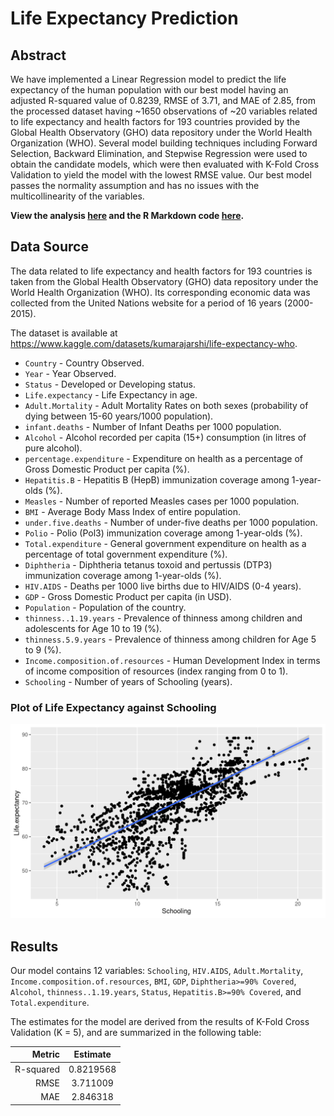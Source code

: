 # Life Expectancy Prediction

## Abstract
We have implemented a Linear Regression model to predict the life expectancy of the human population with our best model having an adjusted R-squared value of 0.8239, RMSE of 3.71, and MAE of 2.85, from the processed dataset having ~1650 observations  of ~20 variables related to life expectancy and health factors for 193 countries provided by the Global Health Observatory (GHO) data repository under the World Health Organization (WHO). Several model building techniques including Forward Selection, Backward Elimination, and Stepwise Regression were used to obtain the candidate models, which were then evaluated with K-Fold Cross Validation to yield the model with the lowest RMSE value. Our best model passes the normality assumption and has no issues with the multicollinearity of the variables.

**View the analysis [here](https://github.com/Vipul97/life-expectancy-prediction/blob/main/life_expectancy_prediction.pdf) and the R Markdown code [here](https://github.com/Vipul97/life-expectancy-prediction/blob/main/life_expectancy_prediction.Rmd).**

## Data Source
The data related to life expectancy and health factors for 193 countries is taken from the Global Health Observatory (GHO) data repository under the World Health Organization (WHO). Its corresponding economic data was collected from the United Nations website for a period of 16 years (2000-2015).

The dataset is available at https://www.kaggle.com/datasets/kumarajarshi/life-expectancy-who.

+ `Country` - Country Observed.
+ `Year` - Year Observed.
+ `Status` - Developed or Developing status.
+ `Life.expectancy` - Life Expectancy in age.
+ `Adult.Mortality` - Adult Mortality Rates on both sexes (probability of dying between 15-60 years/1000 population).
+ `infant.deaths` - Number of Infant Deaths per 1000 population.
+ `Alcohol` - Alcohol recorded per capita (15+) consumption (in litres of pure alcohol).
+ `percentage.expenditure` - Expenditure on health as a percentage of Gross Domestic Product per capita (%).
+ `Hepatitis.B` - Hepatitis B (HepB) immunization coverage among 1-year-olds (%).
+ `Measles` - Number of reported Measles cases per 1000 population.
+ `BMI` - Average Body Mass Index of entire population.
+ `under.five.deaths` - Number of under-five deaths per 1000 population.
+ `Polio` - Polio (Pol3) immunization coverage among 1-year-olds (%).
+ `Total.expenditure` - General government expenditure on health as a percentage of total government expenditure (%).
+ `Diphtheria` - Diphtheria tetanus toxoid and pertussis (DTP3) immunization coverage among 1-year-olds (%).
+ `HIV.AIDS` - Deaths per 1000 live births due to HIV/AIDS (0-4 years).
+ `GDP` - Gross Domestic Product per capita (in USD).
+ `Population` - Population of the country.
+ `thinness..1.19.years` - Prevalence of thinness among children and adolescents for Age 10 to 19 (%).
+ `thinness.5.9.years` - Prevalence of thinness among children for Age 5 to 9 (%).
+ `Income.composition.of.resources` - Human Development Index in terms of income composition of resources (index ranging from 0 to 1).
+ `Schooling` - Number of years of Schooling (years).

### Plot of Life Expectancy against Schooling

![Plot of Life Expectancy against Schooling](life_expectancy_schooling.png)

## Results

Our model contains 12 variables: `Schooling`, `HIV.AIDS`, `Adult.Mortality`, `Income.composition.of.resources`, `BMI`, `GDP`, `Diphtheria>=90% Covered`, `Alcohol`, `thinness..1.19.years`, `Status`, `Hepatitis.B>=90% Covered`, and `Total.expenditure`.

The estimates for the model are derived from the results of K-Fold Cross Validation (K = 5), and are summarized in the following table:

|  Metric   | Estimate  |
|----------:|:---------:|
| R-squared | 0.8219568 |
| RMSE      | 3.711009  |
| MAE       | 2.846318  |

